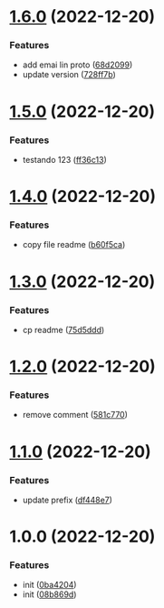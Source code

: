# [1.6.0](https://github.com/rodrigoventuri123/protos/compare/v1.5.0...v1.6.0) (2022-12-20)


### Features

* add emai lin proto ([68d2099](https://github.com/rodrigoventuri123/protos/commit/68d2099b8a7b134531414b8556347ec7cc693002))
* update version ([728ff7b](https://github.com/rodrigoventuri123/protos/commit/728ff7b34431b598c2da78dd142d880476c1da16))

# [1.5.0](https://github.com/rodrigoventuri123/protos/compare/v1.4.0...v1.5.0) (2022-12-20)


### Features

* testando 123 ([ff36c13](https://github.com/rodrigoventuri123/protos/commit/ff36c13f8f71b0cf67caaeaf1b159db804432737))

# [1.4.0](https://github.com/rodrigoventuri123/protos/compare/v1.3.0...v1.4.0) (2022-12-20)


### Features

* copy file readme ([b60f5ca](https://github.com/rodrigoventuri123/protos/commit/b60f5ca54b0c802c7e634a7c0c161460c82877ee))

# [1.3.0](https://github.com/rodrigoventuri123/protos/compare/v1.2.0...v1.3.0) (2022-12-20)


### Features

* cp readme ([75d5ddd](https://github.com/rodrigoventuri123/protos/commit/75d5dddd20465867c8fbb4b30c0dd1bfc02b3029))

# [1.2.0](https://github.com/rodrigoventuri123/protos/compare/v1.1.0...v1.2.0) (2022-12-20)


### Features

* remove comment ([581c770](https://github.com/rodrigoventuri123/protos/commit/581c77086ddf8d3d9914bfafa542c906f494d40f))

# [1.1.0](https://github.com/rodrigoventuri123/protos/compare/v1.0.0...v1.1.0) (2022-12-20)


### Features

* update prefix ([df448e7](https://github.com/rodrigoventuri123/protos/commit/df448e7df420178d619d5d17da33d2dc41066f68))

# 1.0.0 (2022-12-20)


### Features

* init ([0ba4204](https://github.com/rodrigoventuri123/protos/commit/0ba42043df49ec83f256a6451aeaba9ee754e411))
* init ([08b869d](https://github.com/rodrigoventuri123/protos/commit/08b869dcb0b294ce0a899dc72e190f05d3a470f0))
